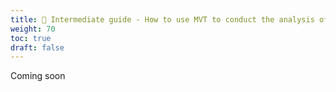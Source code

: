 ```yaml
---
title: 🚧 Intermediate guide - How to use MVT to conduct the analysis of a mobile device and its backup image
weight: 70
toc: true
draft: false
---
```


Coming soon